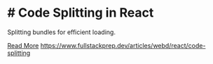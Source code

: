 # # Code Splitting in React

Splitting bundles for efficient loading.

[Read More](https://www.fullstackprep.dev/articles/webd/react/code-splitting) https://www.fullstackprep.dev/articles/webd/react/code-splitting